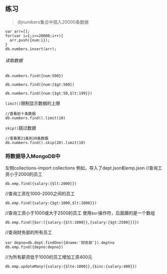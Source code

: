 ## 练习
>向numbers集合中插入20000条数据

```
var arr=[];
for(var i=1;i<=20000;i++){
  arr.push({num:i});
}
db.numbers.insert(arr);
```

###### 读取数据

```
db.numbers.find({num:500})
```

```
db.numbers.find({num:{$gt:500})
```

```
db.numbers.find({num:{$gt:50,$lt:199}})
```

`limit()`限制显示数据的上限

```
//查看前十条数据
db.numbers.find().limit(10)
```

`skip()`跳过数据

```
//查看第21条到30条数据
db.numbers.find().skip(20).limit(10)
```

### 将数据导入MongoDB中
左侧collections-import collections
例如，导入了dept.json和emp.json
//查询工资小于2000的员工
```
db.emp.find({salary:{$lt:2000}})
```
//查询工资在1000-2000之间的员工
```
db.emp.find({salary:{$gt:1000,$lt:2000}})
```
//查询工资小于1000或大于2500的员工
使用`$or`操作符，后面跟的是一个数组
```
db.emp.find({$or:[{salary:{$lt:1000}},{salary:{$gt:2500}}]})
```
//查询财务部的所有员工
```
var depno=db.dept.findOne({dname:'财务部'}).deptno
db.emp.find({depno:depno})
```
//为所有薪资低于1000的员工增加工资400元
```
db.emp.updateMany({salary:{$lte:1000}},{$inc:{salary:400}})
```
